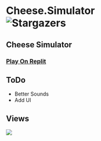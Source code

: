

# Cheese.Simulator  <br />  <img alt="Stargazers" src="https://img.shields.io/github/stars/i-is-evil-duck/cheese.simulator?style=for-the-badge&logo=starship&color=C9CBFF&logoColor=D9E0EE&labelColor=302D41">


## Cheese Simulator
### <a href="https://cheese.i-is-evil-duck.repl.co/">Play On Replit</a>

## ToDo
+ Better Sounds
+ Add UI

## Views

<img src="https://count.getloli.com/get/@cheese.simulator?theme=rule34" />
